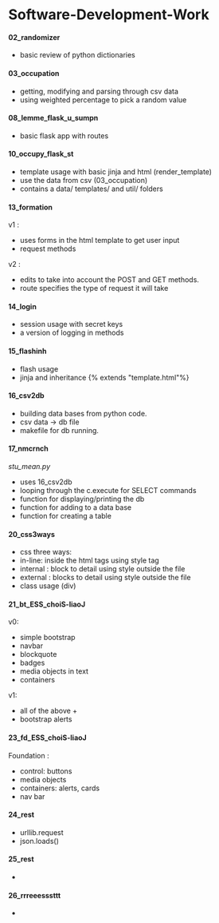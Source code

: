 # Software-Development-Work

#### 02_randomizer
- basic review of python dictionaries

#### 03_occupation
- getting, modifying and parsing through csv data
- using weighted percentage to pick a random value

#### 08_lemme_flask_u_sumpn
- basic flask app with routes

#### 10_occupy_flask_st
- template usage with basic jinja and html (render_template)
- use the data from csv (03_occupation)
- contains a data/ templates/ and util/ folders

#### 13_formation
v1 : 
- uses forms in the html template to get user input
- request methods

v2 : 
- edits to take into account the POST and GET methods.
- route specifies the type of request it will take

#### 14_login
- session usage with secret keys
- a version of logging in methods

#### 15_flashinh
- flash usage 
- jinja and inheritance {% extends "template.html"%}

#### 16_csv2db
- building data bases from python code.
- csv data -> db file
- makefile for db running. 

#### 17_nmcrnch
_stu_mean.py_
- uses 16_csv2db 
- looping through the c.execute for SELECT commands
- function for displaying/printing the db 
- function for adding to a data base
- function for creating a table

#### 20_css3ways
- css three ways:
- in-line: inside the html tags using style tag
- internal : block to detail using style outside the file
- external : blocks to detail using style outside the file
- class usage (div)

#### 21_bt_ESS_choiS-liaoJ
v0:
- simple bootstrap
- navbar
- blockquote
- badges
- media objects in text
- containers

v1: 
- all of the above +
- bootstrap alerts 

#### 23_fd_ESS_choiS-liaoJ
Foundation :
- control: buttons
- media objects
- containers: alerts, cards
- nav bar

#### 24_rest
- urllib.request
- json.loads()

#### 25_rest
- 

#### 26_rrreeesssttt
- 
